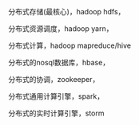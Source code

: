 分布式存储(最核心)，hadoop hdfs，

分布式资源调度，hadoop yarn，

分布式计算，hadoop mapreduce/hive

分布式的nosql数据库，hbase，

分布式的协调，zookeeper，

分布式通用计算引擎，spark，

分布式的实时计算引擎，storm